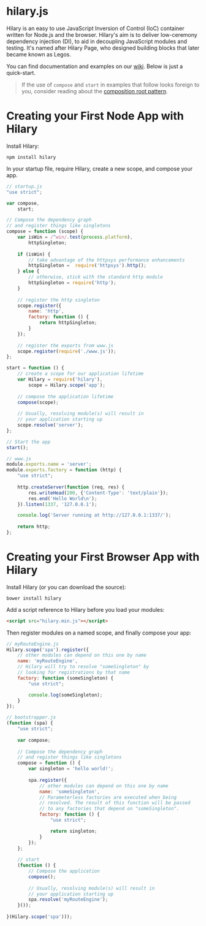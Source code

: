 hilary.js
========

Hilary is an easy to use JavaScript Inversion of Control (IoC) container written for Node.js and the browser.  Hilary's aim is to deliver low-ceremony dependency injection (DI), to aid in decoupling JavaScript modules and testing.  It's named after Hilary Page, who designed building blocks that later became known as Legos.

You can find documentation and examples on our [wiki](https://github.com/Acatar/hilaryjs/wiki). Below is just a quick-start.

> If the use of ``compose`` and ``start`` in examples that follow looks foreign to you, consider reading about the [composition root pattern](http://blog.ploeh.dk/2011/07/28/CompositionRoot/).

Creating your First Node App with Hilary
========
Install Hilary:

```
npm install hilary
```

In your startup file, require Hilary, create a new scope, and compose your app.

```JavaScript
// startup.js
"use strict";

var compose,
    start;

// Compose the dependency graph
// and register things like singletons
compose = function (scope) {
    var isWin = /^win/.test(process.platform),
        httpSingleton;
            
    if (isWin) {
        // take advantage of the httpsys performance enhancements
        httpSingleton =  require('httpsys').http();
    } else {
        // otherwise, stick with the standard http module
        httpSingleton = require('http');
    }
    
    // register the http singleton
    scope.register({
        name: 'http',
        factory: function () {
            return httpSingleton;        
        }
    });
    
    // register the exports from www.js
    scope.register(require('./www.js'));
};

start = function () {
    // create a scope for our application lifetime
    var Hilary = require('hilary'),
        scope = Hilary.scope('app');
    
    // compose the application lifetime
    compose(scope);
    
    // Usually, resolving module(s) will result in 
    // your application starting up
    scope.resolve('server');
};

// Start the app
start();

```

```JavaScript
// www.js
module.exports.name = 'server';
module.exports.factory = function (http) {
    "use strict";
    
    http.createServer(function (req, res) {
        res.writeHead(200, {'Content-Type': 'text/plain'});
        res.end('Hello World\n');
    }).listen(1337, '127.0.0.1');

    console.log('Server running at http://127.0.0.1:1337/');
    
    return http;
};
```

Creating your First Browser App with Hilary
========
Install Hilary (or you can download the source):

```
bower install hilary
```

Add a script reference to Hilary before you load your modules:

```HTML
<script src="hilary.min.js"></script>
```

Then register modules on a named scope, and finally compose your app:

```JavaScript
// myRouteEngine.js
Hilary.scope('spa').register({
    // other modules can depend on this one by name
    name: 'myRouteEngine',
    // Hilary will try to resolve "someSingleton" by 
    // looking for registrations by that name
    factory: function (someSingleton) {
        "use strict";

        console.log(someSingleton);
    }
});
```

```JavaScript
// bootstrapper.js
(function (spa) {
    "use strict";
    
    var compose;
    
    // Compose the dependency graph
    // and register things like singletons
    compose = function () {
        var singleton = 'hello world!';
        
        spa.register({
            // other modules can depend on this one by name
            name: 'someSingleton',
            // Parameterless factories are executed when being 
            // resolved. The result of this function will be passed 
            // to any factories that depend on "someSingleton".
            factory: function () {
                "use strict";

                return singleton;
            }
        });
    };
    
    // start
    (function () {
        // Compose the application
        compose();
        
        // Usually, resolving module(s) will result in 
        // your application starting up
        spa.resolve('myRouteEngine');
    }());
    
}(Hilary.scope('spa')));
```
